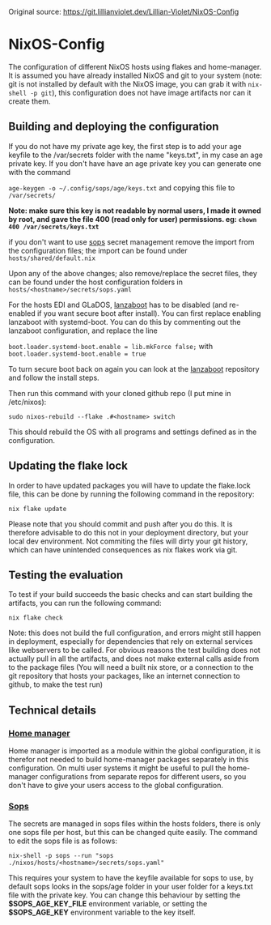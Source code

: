 Original source: https://git.lillianviolet.dev/Lillian-Violet/NixOS-Config

# NixOS-Config

The configuration of different NixOS hosts using flakes and home-manager. It is assumed you have already installed NixOS and git to your system (note: git is not installed by default with the NixOS image, you can grab it with ``nix-shell -p git``), this configuration does not have image artifacts nor can it create them.

## Building and deploying the configuration

If you do not have my private age key, the first step is to add your age keyfile to the /var/secrets folder with the name "keys.txt", in my case an age private key. If you don't have have an age private key you can generate one with the command

``age-keygen -o ~/.config/sops/age/keys.txt`` and copying this file to ``/var/secrets/``

**Note: make sure this key is not readable by normal users, I made it owned by root, and gave the file 400 (read only for user) permissions. eg: ``chown 400 /var/secrets/keys.txt``**

if you don't want to use [sops](https://github.com/Mic92/sops-nix) secret management remove the import from the configuration files; the import can be found under
``hosts/shared/default.nix``

Upon any of the above changes; also remove/replace the secret files, they can be found under the host configuration folders in
``hosts/<hostname>/secrets/sops.yaml``

For the hosts EDI and GLaDOS, [lanzaboot](https://github.com/nix-community/lanzaboote) has to be disabled (and re-enabled if you want secure boot after install). You can first replace enabling lanzaboot with systemd-boot. You can do this by commenting out the lanzaboot configuration, and replace the line

``boot.loader.systemd-boot.enable = lib.mkForce false;`` with ``boot.loader.systemd-boot.enable = true``

To turn secure boot back on again you can look at the [lanzaboot](https://github.com/nix-community/lanzaboote) repository and follow the install steps.

Then run this command with your cloned github repo (I put mine in /etc/nixos):

``sudo nixos-rebuild --flake .#<hostname> switch``

This should rebuild the OS with all programs and settings defined as in the configuration.

## Updating the flake lock

In order to have updated packages you will have to update the flake.lock file, this can be done by running the following command in the repository:

``nix flake update``  

Please note that you should commit and push after you do this. It is therefore advisable to do this not in your deployment directory, but your local dev environment. Not commiting the files will dirty your git history, which can have unintended consequences as nix flakes work via git.

## Testing the evaluation

To test if your build succeeds the basic checks and can start building the artifacts, you can run the following command:

``nix flake check``

Note: this does not build the full configuration, and errors might still happen in deployment, especially for dependencies that rely on external services like webservers to be called. For obvious reasons the test building does not actually pull in all the artifacts, and does not make external calls aside from to the package files (You will need a built nix store, or a connection to the git repository that hosts your packages, like an internet connection to github, to make the test run)

## Technical details

### [Home manager](https://github.com/nix-community/home-manager)
Home manager is imported as a module within the global configuration, it is therefor not needed to build home-manager packages separately in this configuration. On multi user systems it might be useful to pull the home-manager configurations from separate repos for different users, so you don't have to give your users access to the global configuration.

### [Sops](https://github.com/Mic92/sops-nix)
The secrets are managed in sops files within the hosts folders, there is only one sops file per host, but this can be changed quite easily. The command to edit the sops file is as follows:

``nix-shell -p sops --run "sops ./nixos/hosts/<hostname>/secrets/sops.yaml"``

This requires your system to have the keyfile available for sops to use, by default sops looks in the sops/age folder in your user folder for a keys.txt file with the private key. You can change this behaviour by setting the **\$SOPS_AGE_KEY_FILE** environment variable, or setting the **\$SOPS_AGE_KEY** environment variable to the key itself.